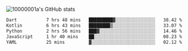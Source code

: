 ![10000001a's GitHub stats](https://github-readme-stats.vercel.app/api?username=10000001a&show_icons=true&theme=onedark&count_private=true)

<!-- [![Top Langs](https://github-readme-stats.vercel.app/api/top-langs/?username=10000001a&layout=compact&theme=onedark&langs_count=5)](https://github.com/anuraghazra/github-readme-stats) -->
<!--
**10000001a/10000001a** is a ✨ _special_ ✨ repository because its `README.md` (this file) appears on your GitHub profile.

Here are some ideas to get you started:

- 🔭 I’m currently working on ...
- 🌱 I’m currently learning ...
- 👯 I’m looking to collaborate on ...
- 🤔 I’m looking for help with ...
- 💬 Ask me about ...
- 📫 How to reach me: ...
- 😄 Pronouns: ...
- ⚡ Fun fact: ...
-->

<!--START_SECTION:waka-->

```txt
Dart           7 hrs 48 mins   █████████▓░░░░░░░░░░░░░░░   38.42 %
Kotlin         6 hrs 43 mins   ████████▒░░░░░░░░░░░░░░░░   33.07 %
Python         2 hrs 56 mins   ███▓░░░░░░░░░░░░░░░░░░░░░   14.46 %
JavaScript     1 hr 40 mins    ██░░░░░░░░░░░░░░░░░░░░░░░   08.23 %
YAML           25 mins         ▓░░░░░░░░░░░░░░░░░░░░░░░░   02.12 %
```

<!--END_SECTION:waka-->

